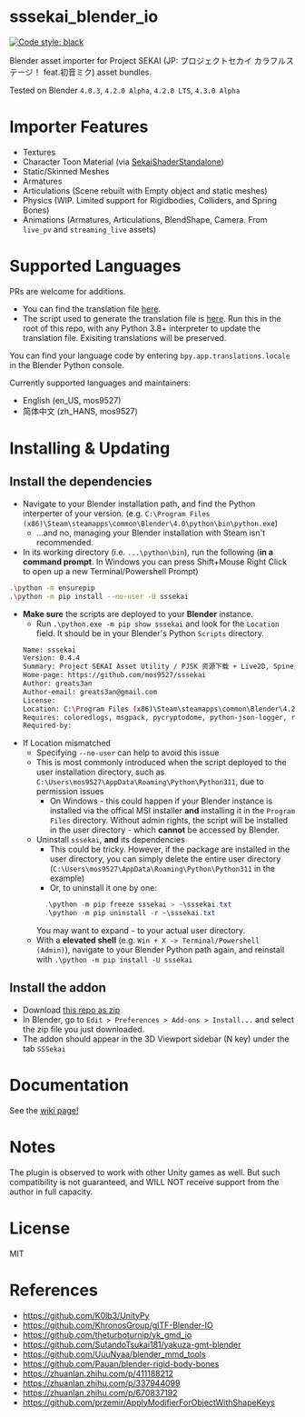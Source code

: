# sssekai_blender_io
[![Code style: black](https://img.shields.io/badge/code%20style-black-000000.svg)](https://github.com/psf/black)

Blender asset importer for Project SEKAI (JP: プロジェクトセカイ カラフルステージ！ feat.初音ミク) asset bundles.

Tested on Blender `4.0.3`, `4.2.0 Alpha`, `4.2.0 LTS`, `4.3.0 Alpha`

# Importer Features
  * Textures
  * Character Toon Material (via [SekaiShaderStandalone](https://github.com/mos9527/sssekai_blender_io/blob/master/assets/SekaiShaderStandalone.blend))
  * Static/Skinned Meshes
  * Armatures
  * Articulations (Scene rebuilt with Empty object and static meshes)
  * Physics (WIP. Limited support for Rigidbodies, Colliders, and Spring Bones)
  * Animations (Armatures, Articulations, BlendShape, Camera. From `live_pv` and `streaming_live` assets)

# Supported Languages
PRs are welcome for additions. 
- You can find the translation file [here](https://github.com/mos9527/sssekai_blender_io/tree/master/translations.py).
- The script used to generate the translation file is [here](https://github.com/mos9527/sssekai_blender_io/tree/master/translations_codegen.py). Run this in the root of this repo, with any Python 3.8+ interpreter to update the translation file. Exisiting translations will be preserved.

You can find your language code by entering `bpy.app.translations.locale` in the Blender Python console.

Currently supported languages and maintainers:
- English (en_US, mos9527)
- 简体中文 (zh_HANS, mos9527)

# Installing & Updating
## Install the dependencies
  - Navigate to your Blender installation path, and find the Python interperter of your version. (e.g. `C:\Program Files (x86)\Steam\steamapps\common\Blender\4.0\python\bin\python.exe`)
    - ...and no, managing your Blender installation with Steam isn't recommended.
  - In its working directory (i.e. `...\python\bin`), run the following (**in a command prompt**. In Windows you can press Shift+Mouse Right Click to open up a new Terminal/Powershell Prompt)
```bash
.\python -m ensurepip
.\python -m pip install --no-user -U sssekai 
```
- **Make sure** the scripts are deployed to your **Blender** instance.
  - Run `.\python.exe -m pip show sssekai` and look for the `Location` field. It should be in your Blender's Python `Scripts` directory.
  ```bash
  Name: sssekai
  Version: 0.4.4
  Summary: Project SEKAI Asset Utility / PJSK 资源下载 + Live2D, Spine, USM 提取
  Home-page: https://github.com/mos9527/sssekai
  Author: greats3an
  Author-email: greats3an@gmail.com
  License:
  Location: C:\Program Files (x86)\Steam\steamapps\common\Blender\4.2\python\Lib\site-packages
  Requires: coloredlogs, msgpack, pycryptodome, python-json-logger, requests, tqdm, unitypy, wannacri
  Required-by:
  ```
- If Location mismatched
  - Specifying `--no-user` can help to avoid this issue
  - This is most commonly introduced when the script deployed to the user installation directory, such as `C:\Users\mos9527\AppData\Roaming\Python\Python311`, due to permission issues
    - On Windows - this could happen if your Blender instance is installed via the offical MSI installer **and** installing it in the `Program Files` directory. Without admin rights, the script will be installed in the user directory - which **cannot** be accessed by Blender.
  - Uninstall `sssekai`, **and** its dependencies
    - This could be tricky. However, if the package are installed in the user directory, you can simply delete the entire user directory (`C:\Users\mos9527\AppData\Roaming\Python\Python311` in the example)
    - Or, to uninstall it one by one:
    ```powershell
      .\python -m pip freeze sssekai > ~\sssekai.txt
      .\python -m pip uninstall -r ~\sssekai.txt
    ```
    You may want to expand `~` to your actual user directory.
  - With a **elevated shell** (e.g. `Win + X -> Terminal/Powershell (Admin)`), navigate to your Blender Python path again, and reinstall with `.\python -m pip install -U sssekai`
## Install the addon
- Download [this repo as zip](https://codeload.github.com/mos9527/sssekai_blender_io/zip/refs/heads/master)
- In Blender, go to `Edit > Preferences > Add-ons > Install...` and select the zip file you just downloaded.
- The addon should appear in the 3D Viewport sidebar (N key) under the tab `SSSekai`

# Documentation
See the [wiki page!](https://github.com/mos9527/sssekai_blender_io/wiki)

# Notes
The plugin is observed to work with other Unity games as well. But such compatibility is not guaranteed, and WILL NOT receive support from the author in full capacity.

# License
MIT

# References
- https://github.com/K0lb3/UnityPy
- https://github.com/KhronosGroup/glTF-Blender-IO
- https://github.com/theturboturnip/yk_gmd_io
- https://github.com/SutandoTsukai181/yakuza-gmt-blender
- https://github.com/UuuNyaa/blender_mmd_tools
- https://github.com/Pauan/blender-rigid-body-bones
- https://zhuanlan.zhihu.com/p/411188212
- https://zhuanlan.zhihu.com/p/337944099
- https://zhuanlan.zhihu.com/p/670837192
- https://github.com/przemir/ApplyModifierForObjectWithShapeKeys

